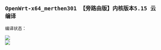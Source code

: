 ## `OpenWrt-x64_merthen301 【旁路由版】内核版本5.15 云编译`
编译状态：

<a href="https://github.com/gxnas/OpenWrt_Build_x64_gxnas/actions/workflows/OpenWrt_Build_x64_gxnas.yml">
    <img src="https://github.com/gxnas/OpenWrt_Build_x64_gxnas/actions/workflows/OpenWrt_Build_x64_gxnas.yml/badge.svg?style=flat" />
</a>

</br>
<a href="https://github.com/gxnas/OpenWrt_Build_x64_gxnas/actions/workflows/compile.yml">
    <img src="https://github.com/gxnas/OpenWrt_Build_x64_gxnas/actions/workflows/compile.yml/badge.svg?style=flat" />
</a>
